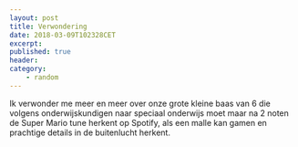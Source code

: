```yaml
---
layout: post
title: Verwondering
date: 2018-03-09T102328CET
excerpt:
published: true
header:
category: 
    - random
---
```


Ik verwonder me meer en meer over onze grote kleine baas van 6 die volgens onderwijskundigen naar speciaal onderwijs moet maar na 2 noten de Super Mario tune herkent op Spotify, als een malle kan gamen en prachtige details in de buitenlucht herkent. 